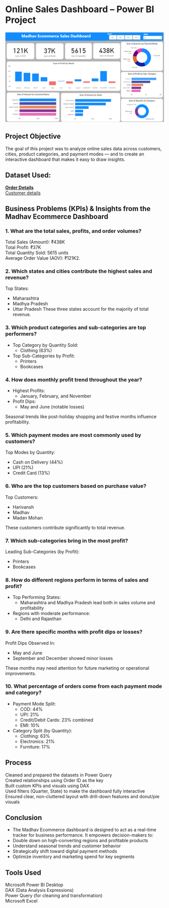 # Online Sales Dashboard – Power BI Project
![Dashboard image](Dashboard.png)

## Project Objective
The goal of this project was to analyze online sales data across customers, cities, product categories, and payment modes — and to create an interactive dashboard that makes it easy to draw insights.

## Dataset Used: 
[**Order Details**](https://github.com/radhasiingh/Power-BI-Project-1/blob/main/Details.csv)\
[Customer details](https://github.com/radhasiingh/Power-BI-Project-1/blob/main/Orders.csv)

## Business Problems (KPIs) & Insights from the Madhav Ecommerce Dashboard

### 1. What are the total sales, profits, and order volumes?
Total Sales (Amount): ₹438K\
Total Profit: ₹37K\
Total Quantity Sold: 5615 units\
Average Order Value (AOV): ₹121K2.
  
### 2. Which states and cities contribute the highest sales and revenue?
Top States:
- Maharashtra
- Madhya Pradesh
- Uttar Pradesh
These three states account for the majority of total revenue.

### 3. Which product categories and sub-categories are top performers?
- Top Category by Quantity Sold:
  - Clothing (63%)
- Top Sub-Categories by Profit:
  - Printers
  - Bookcases
    
### 4. How does monthly profit trend throughout the year?
- Highest Profits:
  - January, February, and November
- Profit Dips:
  - May and June (notable losses)
  
Seasonal trends like post-holiday shopping and festive months influence profitability.

### 5. Which payment modes are most commonly used by customers?
Top Modes by Quantity:
  - Cash on Delivery (44%)
  - UPI (21%)
  - Credit Card (13%)

### 6. Who are the top customers based on purchase value?
Top Customers:
  - Harivansh
  - Madhav
  - Madan Mohan

These customers contribute significantly to total revenue.

### 7. Which sub-categories bring in the most profit?
Leading Sub-Categories (by Profit):
  - Printers
  - Bookcases

### 8. How do different regions perform in terms of sales and profit?
- Top Performing States:
  - Maharashtra and Madhya Pradesh lead both in sales volume and profitability
- Regions with moderate performance:
  - Delhi and Rajasthan

### 9. Are there specific months with profit dips or losses?
Profit Dips Observed In:
  - May and June
  - September and December showed minor losses

These months may need attention for future marketing or operational improvements.

### 10. What percentage of orders come from each payment mode and category?
- Payment Mode Split:
  - COD: 44%
  - UPI: 21%
  - Credit/Debit Cards: 23% combined
  - EMI: 10%
- Category Split (by Quantity):
  - Clothing: 63%
  - Electronics: 21%
  - Furniture: 17%

## Process   
Cleaned and prepared the datasets in Power Query\
Created relationships using Order ID as the key\
Built custom KPIs and visuals using DAX\
Used filters (Quarter, State) to make the dashboard fully interactive\
Ensured clear, non-cluttered layout with drill-down features and donut/pie visuals

## Conclusion
- The Madhav Ecommerce dashboard is designed to act as a real-time tracker for business performance. It empowers decision-makers to:
- Double down on high-converting regions and profitable products
- Understand seasonal trends and customer behavior
- Strategically shift toward digital payment methods
- Optimize inventory and marketing spend for key segments

## Tools Used
Microsoft Power BI Desktop\
DAX (Data Analysis Expressions)\
Power Query (for cleaning and transformation)\
Microsoft Excel
